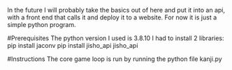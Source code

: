 In the future I will probably take the basics out of here and put it into an api, with a front end that calls it and deploy it to a website. For now it is just a simple python program.

#Prerequisites
The python version I used is 3.8.10
I had to install 2 libraries: 
pip install jaconv
pip install jisho_api
jisho_api

#Instructions
The core game loop is run by running the python file kanji.py
